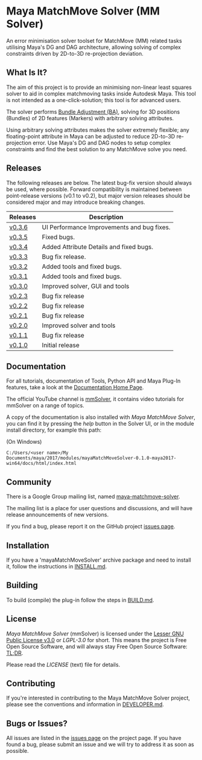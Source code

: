 # Maya MatchMove Solver (MM Solver)

An error minimisation solver toolset for MatchMove (MM) related 
tasks utilising Maya's DG and DAG architecture, allowing solving of
complex constraints driven by 2D-to-3D re-projection deviation.

## What Is It?

The aim of this project is to provide an minimising non-linear
least squares solver to aid in complex matchmoving tasks
inside Autodesk Maya. This tool is not intended as a
one-click-solution; this tool is for advanced users.

The solver performs [Bundle Adjustment
(BA)](https://en.wikipedia.org/wiki/Bundle_adjustment), solving for 3D
positions (Bundles) of 2D features (Markers) with arbitrary solving
attributes.

Using arbitrary solving attributes makes the solver extremely
flexible; any floating-point attribute in Maya can be adjusted to
reduce 2D-to-3D re-projection error. Use Maya's DG and DAG nodes to
setup complex constraints and find the best solution to any
MatchMove solve you need.

## Releases

The following releases are below. The latest bug-fix version should
always be used, where possible. Forward compatibility is maintained
between point-release versions (v0.1 to v0.2), but major version
releases should be considered major and may introduce breaking
changes.

| Releases                                                                              | Description                                 |
| ------------------------------------------------------------------------------------- | ------------------------------------------- |
| [v0.3.6](https://github.com/david-cattermole/mayaMatchMoveSolver/releases/tag/v0.3.6) | UI Performance Improvements and bug fixes.  |
| [v0.3.5](https://github.com/david-cattermole/mayaMatchMoveSolver/releases/tag/v0.3.5) | Fixed bugs.                                 |
| [v0.3.4](https://github.com/david-cattermole/mayaMatchMoveSolver/releases/tag/v0.3.4) | Added Attribute Details and fixed bugs.     |
| [v0.3.3](https://github.com/david-cattermole/mayaMatchMoveSolver/releases/tag/v0.3.3) | Bug fix release.                            |
| [v0.3.2](https://github.com/david-cattermole/mayaMatchMoveSolver/releases/tag/v0.3.2) | Added tools and fixed bugs.                 |
| [v0.3.1](https://github.com/david-cattermole/mayaMatchMoveSolver/releases/tag/v0.3.1) | Added tools and fixed bugs.                 |
| [v0.3.0](https://github.com/david-cattermole/mayaMatchMoveSolver/releases/tag/v0.3.0) | Improved solver, GUI and tools              |
| [v0.2.3](https://github.com/david-cattermole/mayaMatchMoveSolver/releases/tag/v0.2.3) | Bug fix release                             |
| [v0.2.2](https://github.com/david-cattermole/mayaMatchMoveSolver/releases/tag/v0.2.2) | Bug fix release                             |
| [v0.2.1](https://github.com/david-cattermole/mayaMatchMoveSolver/releases/tag/v0.2.1) | Bug fix release                             |
| [v0.2.0](https://github.com/david-cattermole/mayaMatchMoveSolver/releases/tag/v0.2.0) | Improved solver and tools                   |
| [v0.1.1](https://github.com/david-cattermole/mayaMatchMoveSolver/releases/tag/v0.1.1) | Bug fix release                             |
| [v0.1.0](https://github.com/david-cattermole/mayaMatchMoveSolver/releases/tag/v0.1.0) | Initial release                             |

## Documentation

For all tutorials, documentation of Tools, Python API and Maya Plug-In
features, take a look at the
[Documentation Home Page](https://david-cattermole.github.io/mayaMatchMoveSolver/).

The official YouTube channel is 
[mmSolver](https://www.youtube.com/channel/UCndLPvFXd9Os7m9sc2Bbbsw), 
it contains video tutorials for mmSolver on a range of topics. 

A copy of the documentation is also installed with *Maya MatchMove
Solver*, you can find it by pressing the *help* button in the Solver
UI, or in the module install directory, for example this path:

(On Windows)
```
C:/Users/<user name>/My Documents/maya/2017/modules/mayaMatchMoveSolver-0.1.0-maya2017-win64/docs/html/index.html
```

## Community

There is a Google Group mailing list, named
 [maya-matchmove-solver](https://groups.google.com/forum/#!forum/maya-matchmove-solver).

The mailing list is a place for user questions and discussions, and
will have release announcements of new versions.

If you find a bug, please report it on the GitHub project
[issues page](https://github.com/david-cattermole/mayaMatchMoveSolver/issues).

## Installation

If you have a 'mayaMatchMoveSolver' archive package and need to
install it, follow the instructions in
[INSTALL.md](https://github.com/david-cattermole/mayaMatchMoveSolver/blob/master/INSTALL.md).

## Building

To build (compile) the plug-in follow the steps in
[BUILD.md](https://github.com/david-cattermole/mayaMatchMoveSolver/blob/master/BUILD.md).

## License

*Maya MatchMove Solver* (mmSolver) is licensed under the
[Lesser GNU Public License v3.0](https://github.com/david-cattermole/mayaMatchMoveSolver/blob/master/LICENSE)
or *LGPL-3.0* for short.
This means the project is Free Open Source Software, and will always
stay Free Open Source Software:
[TL;DR](https://www.tldrlegal.com/l/lgpl-3.0).

Please read the *LICENSE* (text) file for details.

## Contributing

If you're interested in contributing to the Maya MatchMove Solver
project, please see the conventions and information in
[DEVELOPER.md](https://github.com/david-cattermole/mayaMatchMoveSolver/blob/master/DEVELOPER.md).

## Bugs or Issues?

All issues are listed in the
[issues page](https://github.com/david-cattermole/mayaMatchMoveSolver/issues)
on the project page. If you have found a bug, please submit an issue and we will
try to address it as soon as possible.
